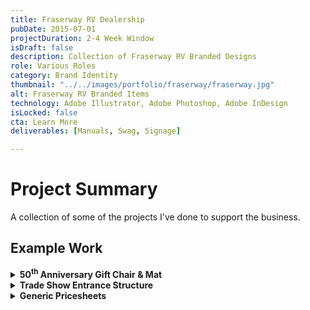 ```yaml
---
title: Fraserway RV Dealership
pubDate: 2015-07-01
projectDuration: 2-4 Week Window
isDraft: false
description: Collection of Fraserway RV Branded Designs
role: Various Roles
category: Brand Identity
thumbnail: "../../images/portfolio/fraserway/fraserway.jpg"
alt: Fraserway RV Branded Items
technology: Adobe Illustrator, Adobe Photoshop, Adobe InDesign
isLocked: false
cta: Learn More
deliverables: [Manuals, Swag, Signage]

---
```

 
# Project Summary
A collection of some of the projects I've done to support the business.

## Example Work
<details>
<summary><strong>50<sup>th</sup> Anniversary Gift Chair & Mat</strong></summary>
<p><img class="portfolio-images" src="/images/portfolio/fraserway/chair-mat.jpg"  alt="Newsprint Ad" width="100%" height="100%"></p>

### Project Goal
<p>Designing a gift for customers when they purchase an RV.</p> 

### Project Role
<p>Graphic Designer</p> 

### Key Learnings
<ul><li>Always ensure that the manufacturers send final proofs prior to mass production to avoid mass producing the wrong design.</li></ul>
</details>

<details>
<summary><strong>Trade Show Entrance Structure</strong></summary>
<p><img class="portfolio-images" src="/images/portfolio/fraserway/trade-show-entrance.JPG"  alt="Newsprint Ad" width="100%" height="100%"></p>

### Project Goal
<p>Designing a gift for customers when they purchase an RV.</p> 

### Project Role
<p>Designer</p> 

### Key Learnings
<ul><li>Ensuring that the manufacturers send final proofs prior to production to avoid mass producing the wrong design.</li></ul>
</details>


<details>
<summary><strong>Generic Pricesheets</strong></summary>
<p><img class="portfolio-images" src="/images/portfolio/fraserway/trade-show-entrance.JPG"  alt="Newsprint Ad" width="100%" height="100%"></p>

### Project Goal
<p>Designing a gift for customers when they purchase an RV.</p> 

### Project Role
<p>Designer</p> 

### Key Learnings
<ul><li>Ensuring that the manufacturers send final proofs prior to production to avoid mass producing the wrong design.</li></ul>
</details>



